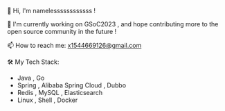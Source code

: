 👋 Hi, I'm namelessssssssssss !



🔭 I'm currently working on GSoC2023 , and hope contributing more to the open source community in the future !



📫 How to reach me: x1544669126@gmail.com



🛠️ My Tech Stack:

- Java , Go
- Spring , Alibaba Spring Cloud , Dubbo
- Redis , MySQL , Elasticsearch
- Linux , Shell , Docker


